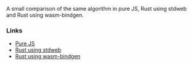 A small comparison of the same algorithm in pure JS, Rust using stdweb and Rust using wasm-bindgen.

### Links
- [Pure JS](http://sonovice.github.io/driftmeter/js)
- [Rust using stdweb](https://sonovice.github.io/driftmeter/rust-stdweb/demo)
- [Rust using wasm-bindgen](https://sonovice.github.io/driftmeter/rust-wasm-bindgen/dist)
